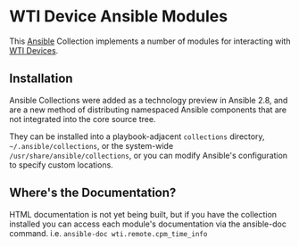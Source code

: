 # WTI Device  Ansible Modules

This [Ansible](https://www.ansible.com/) Collection implements a number of
modules for interacting with [WTI Devices](https://wti.com/).

## Installation

Ansible Collections were added as a technology preview in Ansible 2.8,
and are a new method of distributing namespaced Ansible components
that are not integrated into the core source tree.

They can be installed into a playbook-adjacent `collections`
directory, `~/.ansible/collections`, or the system-wide
`/usr/share/ansible/collections`, or you can modify Ansible's
configuration to specify custom locations.


## Where's the Documentation?

HTML documentation is not yet being built, but if you have
the collection installed you can access each module's
documentation via the ansible-doc command.
i.e. `ansible-doc wti.remote.cpm_time_info`

